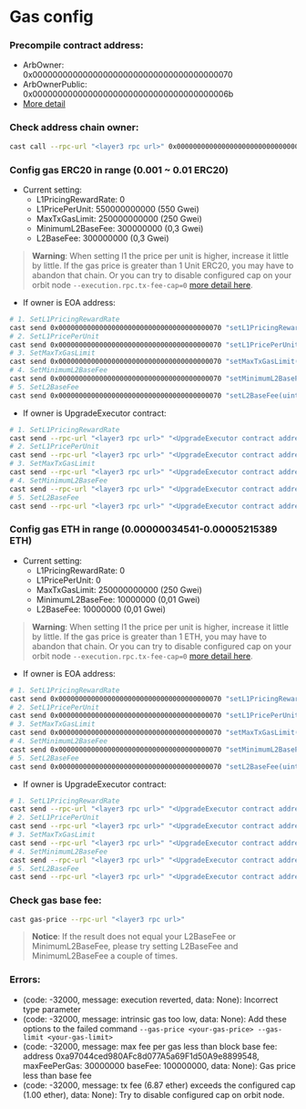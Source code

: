 # Gas config

### Precompile contract address:
- ArbOwner:&emsp;&emsp;&emsp;0x0000000000000000000000000000000000000070
- ArbOwnerPublic: 0x000000000000000000000000000000000000006b
- [More detail](https://github.com/OffchainLabs/nitro-contracts/tree/main/src/precompiles)

### Check address chain owner:
```bash
cast call --rpc-url "<layer3 rpc url>" 0x000000000000000000000000000000000000006b "getAllChainOwners() (address[])"
```

### Config gas ERC20 in range (0.001 ~ 0.01 ERC20)
* Current setting:
  - L1PricingRewardRate: 0
  - L1PricePerUnit: 550000000000 (550 Gwei)
  - MaxTxGasLimit: 250000000000 (250 Gwei)
  - MinimumL2BaseFee: 300000000 (0,3 Gwei)
  - L2BaseFee: 300000000 (0,3 Gwei)
> **Warning**: When setting l1 the price per unit is higher, increase it little by little. If the gas price is greater than 1 Unit ERC20, you may have to abandon that chain. Or you can try to disable configured cap on your orbit node `--execution.rpc.tx-fee-cap=0` [more detail here](https://docs.arbitrum.io/node-running/how-tos/running-an-orbit-node).
* If owner is EOA address:
```bash
# 1. SetL1PricingRewardRate
cast send 0x0000000000000000000000000000000000000070 "setL1PricingRewardRate(uint64)" 0 --private-key "<private key>" --rpc-url "<layer3 rpc url>"
# 2. SetL1PricePerUnit
cast send 0x0000000000000000000000000000000000000070 "setL1PricePerUnit(uint256)" 550000000000 --private-key "<private key>" --rpc-url "<layer3 rpc url>"
# 3. SetMaxTxGasLimit
cast send 0x0000000000000000000000000000000000000070 "setMaxTxGasLimit(uint64)" 250000000000 --private-key "<private key>" --rpc-url "<layer3 rpc url>"
# 4. SetMinimumL2BaseFee
cast send 0x0000000000000000000000000000000000000070 "setMinimumL2BaseFee(uint256)" 300000000 --private-key "<private key>" --rpc-url "<layer3 rpc url>"
# 5. SetL2BaseFee
cast send 0x0000000000000000000000000000000000000070 "setL2BaseFee(uint256)" 300000000 --private-key "<private key>" --rpc-url "<layer3 rpc url>"
```
* If owner is UpgradeExecutor contract:
```bash
# 1. SetL1PricingRewardRate
cast send --rpc-url "<layer3 rpc url>" "<UpgradeExecutor contract address on layer3>" "executeCall(address,bytes)" 0x0000000000000000000000000000000000000070 $(cast calldata "setL1PricingRewardRate(uint64)" 0) --private-key "<private key>"
# 2. SetL1PricePerUnit
cast send --rpc-url "<layer3 rpc url>" "<UpgradeExecutor contract address on layer3>" "executeCall(address,bytes)" 0x0000000000000000000000000000000000000070 $(cast calldata "setL1PricePerUnit(uint256)" 550000000000) --private-key "<private key>"
# 3. SetMaxTxGasLimit
cast send --rpc-url "<layer3 rpc url>" "<UpgradeExecutor contract address on layer3>" "executeCall(address,bytes)" 0x0000000000000000000000000000000000000070 $(cast calldata "setMaxTxGasLimit(uint64)" 250000000000) --private-key "<private key>"
# 4. SetMinimumL2BaseFee
cast send --rpc-url "<layer3 rpc url>" "<UpgradeExecutor contract address on layer3>" "executeCall(address,bytes)" 0x0000000000000000000000000000000000000070 $(cast calldata "setMinimumL2BaseFee(uint256)" 300000000) --private-key "<private key>"
# 5. SetL2BaseFee
cast send --rpc-url "<layer3 rpc url>" "<UpgradeExecutor contract address on layer3>" "executeCall(address,bytes)" 0x0000000000000000000000000000000000000070 $(cast calldata "setL2BaseFee(uint256)" 300000000) --private-key "<private key>"
```

### Config gas ETH in range (0.00000034541-0.00005215389 ETH)
* Current setting:
  - L1PricingRewardRate: 0
  - L1PricePerUnit: 0
  - MaxTxGasLimit: 250000000000 (250 Gwei)
  - MinimumL2BaseFee: 10000000 (0,01 Gwei)
  - L2BaseFee: 10000000 (0,01 Gwei)
> **Warning**: When setting l1 the price per unit is higher, increase it little by little. If the gas price is greater than 1 ETH, you may have to abandon that chain. Or you can try to disable configured cap on your orbit node `--execution.rpc.tx-fee-cap=0` [more detail here](https://docs.arbitrum.io/node-running/how-tos/running-an-orbit-node).
* If owner is EOA address:
```bash
# 1. SetL1PricingRewardRate
cast send 0x0000000000000000000000000000000000000070 "setL1PricingRewardRate(uint64)" 0 --private-key "<private key>" --rpc-url "<layer3 rpc url>"
# 2. SetL1PricePerUnit
cast send 0x0000000000000000000000000000000000000070 "setL1PricePerUnit(uint256)" 0 --private-key "<private key>" --rpc-url "<layer3 rpc url>"
# 3. SetMaxTxGasLimit
cast send 0x0000000000000000000000000000000000000070 "setMaxTxGasLimit(uint64)" 250000000000 --private-key "<private key>" --rpc-url "<layer3 rpc url>"
# 4. SetMinimumL2BaseFee
cast send 0x0000000000000000000000000000000000000070 "setMinimumL2BaseFee(uint256)" 10000000 --private-key "<private key>" --rpc-url "<layer3 rpc url>"
# 5. SetL2BaseFee
cast send 0x0000000000000000000000000000000000000070 "setL2BaseFee(uint256)" 10000000 --private-key "<private key>" --rpc-url "<layer3 rpc url>"
```
* If owner is UpgradeExecutor contract:
```bash
# 1. SetL1PricingRewardRate
cast send --rpc-url "<layer3 rpc url>" "<UpgradeExecutor contract address on layer3>" "executeCall(address,bytes)" 0x0000000000000000000000000000000000000070 $(cast calldata "setL1PricingRewardRate(uint64)" 0) --private-key "<private key>"
# 2. SetL1PricePerUnit
cast send --rpc-url "<layer3 rpc url>" "<UpgradeExecutor contract address on layer3>" "executeCall(address,bytes)" 0x0000000000000000000000000000000000000070 $(cast calldata "setL1PricePerUnit(uint256)" 0) --private-key "<private key>"
# 3. SetMaxTxGasLimit
cast send --rpc-url "<layer3 rpc url>" "<UpgradeExecutor contract address on layer3>" "executeCall(address,bytes)" 0x0000000000000000000000000000000000000070 $(cast calldata "setMaxTxGasLimit(uint64)" 250000000000) --private-key "<private key>"
# 4. SetMinimumL2BaseFee
cast send --rpc-url "<layer3 rpc url>" "<UpgradeExecutor contract address on layer3>" "executeCall(address,bytes)" 0x0000000000000000000000000000000000000070 $(cast calldata "setMinimumL2BaseFee(uint256)" 10000000) --private-key "<private key>"
# 5. SetL2BaseFee
cast send --rpc-url "<layer3 rpc url>" "<UpgradeExecutor contract address on layer3>" "executeCall(address,bytes)" 0x0000000000000000000000000000000000000070 $(cast calldata "setL2BaseFee(uint256)" 10000000) --private-key "<private key>"
```

### Check gas base fee:
```bash
cast gas-price --rpc-url "<layer3 rpc url>"
```
> **Notice**: If the result does not equal your L2BaseFee or MinimumL2BaseFee, please try setting L2BaseFee and MinimumL2BaseFee a couple of times.
### Errors:
  - (code: -32000, message: execution reverted, data: None): Incorrect type parameter
  - (code: -32000, message: intrinsic gas too low, data: None): Add these options to the failed command `--gas-price <your-gas-price> --gas-limit <your-gas-limit>`
  - (code: -32000, message: max fee per gas less than block base fee: address 0xa97044ced980AFc8d077A5a69F1d50A9e8899548, maxFeePerGas: 30000000 baseFee: 100000000, data: None): Gas price less than base fee
  - (code: -32000, message: tx fee (6.87 ether) exceeds the configured cap (1.00 ether), data: None): Try to disable configured cap on orbit node.
